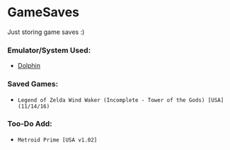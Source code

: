 # GameSaves
Just storing game saves :) 

### Emulator/System Used:
* [Dolphin](https://dolphin-emu.org)

### Saved Games:
* `Legend of Zelda Wind Waker (Incomplete - Tower of the Gods) [USA] (11/14/16)`

### Too-Do Add:
* `Metroid Prime [USA v1.02]`
